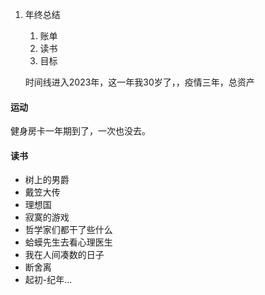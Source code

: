 1. 年终总结
	1. 账单
	2. 读书
	3. 目标

    时间线进入2023年，这一年我30岁了，，疫情三年，总资产
    
#### 运动
健身房卡一年期到了，一次也没去。

#### 读书
- 树上的男爵
- 戴笠大传
- 理想国
- 寂寞的游戏
- 哲学家们都干了些什么
- 蛤蟆先生去看心理医生
- 我在人间凑数的日子
- 断舍离
- 起初-纪年...


